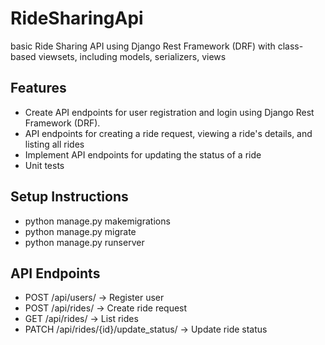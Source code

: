 # RideSharingApi
basic Ride Sharing API using Django Rest Framework (DRF) with class-based viewsets, including models, serializers, views
## Features

- Create API endpoints for user registration and login using Django Rest Framework (DRF).
- API endpoints for creating a ride request, viewing a ride's details, and listing all rides
- Implement API endpoints for updating the status of a ride
- Unit tests 

##  Setup Instructions
- python manage.py makemigrations
- python manage.py migrate
- python manage.py runserver

## API Endpoints
- POST /api/users/ → Register user
- POST /api/rides/ → Create ride request
- GET /api/rides/ → List rides
- PATCH /api/rides/{id}/update_status/ → Update ride status
